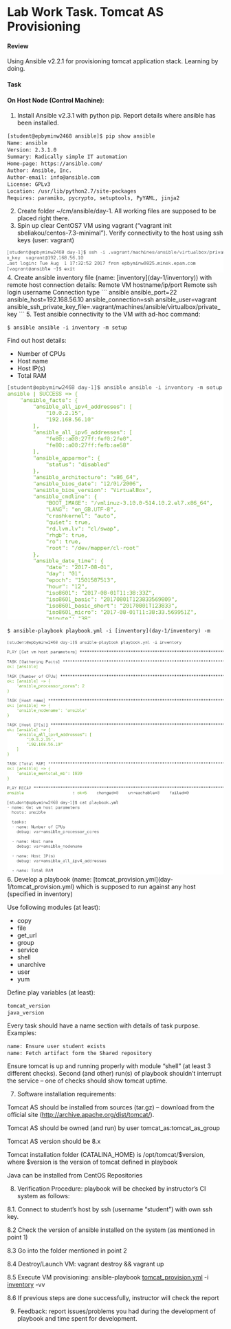 # Lab Work Task. Tomcat AS Provisioning
#### Review
 Using Ansible v2.2.1 for provisioning tomcat application stack. Learning by doing.
#### Task

#### On Host Node (Control Machine):

1. Install Ansible v2.3.1 with python pip. Report details where ansible has been installed.
```
[student@epbyminw2468 ansible]$ pip show ansible
Name: ansible
Version: 2.3.1.0
Summary: Radically simple IT automation
Home-page: https://ansible.com/
Author: Ansible, Inc.
Author-email: info@ansible.com
License: GPLv3
Location: /usr/lib/python2.7/site-packages
Requires: paramiko, pycrypto, setuptools, PyYAML, jinja2
```
2. Create folder ~/cm/ansible/day-1. All working files are supposed to be placed right there.
3. Spin up clear CentOS7 VM using vagrant (“vagrant init sbeliakou/centos-7.3-minimal”). Verify connectivity to the host using ssh keys (user: vagrant)
<img src="day-1/1.png">
4. Create ansible inventory file (name: [inventory](day-1/inventory)) with remote host connection details:
Remote VM hostname/ip/port
Remote ssh login username
Connection type
```
ansible	ansible_port=22	ansible_host=192.168.56.10	ansible_connection=ssh	ansible_user=vagrant	ansible_ssh_private_key_file=.vagrant/machines/ansible/virtualbox/private_key
```
5. Test ansible connectivity to the VM with ad-hoc command: 

```
$ ansible ansible -i inventory -m setup
```

Find out host details:
- Number of CPUs
- Host name
- Host IP(s)
- Total RAM

<img src="day-1/2.png">

```
$ ansible-playbook playbook.yml -i [inventory](day-1/inventory) -m
```

<img src="day-1/3.png">
6. Develop a playbook (name: [tomcat_provision.yml](day-1/tomcat_provision.yml) which is supposed to run against any host (specified in inventory)

Use following modules (at least):
* copy
* file
* get_url
* group
* service
* shell
* unarchive
* user
* yum

Define play variables (at least):

```
tomcat_version
java_version
```

Every task should have a name section with details of task purpose.
Examples:

```
name: Ensure user student exists
name: Fetch artifact form the Shared repository
```

Ensure tomcat is up and running properly with module “shell” (at least 3 different checks).
Second (and other) run(s) of playbook shouldn’t interrupt the service – one of checks should show tomcat uptime.

7. Software installation requirements:

Tomcat AS should be installed from sources (tar.gz) – download from the official site (http://archive.apache.org/dist/tomcat/).

Tomcat AS should be owned (and run) by user tomcat_as:tomcat_as_group

Tomcat AS version should be 8.x

Tomcat installation folder (CATALINA_HOME) is /opt/tomcat/$version, where $version is the version of tomcat defined in playbook

Java can be installed from CentOS Repositories

8. Verification Procedure: playbook will be checked by instructor’s CI system as follows:

  8.1. Connect to student’s host by ssh (username “student”) with own ssh key.

  8.2 Check the version of ansible installed on the system (as mentioned in point 1)

  8.3 Go into the folder mentioned in point 2

  8.4 Destroy/Launch VM: vagrant destroy && vagrant up

  8.5 Execute VM provisioning: ansible-playbook [tomcat_provision.yml](day-1/tomcat_provision.yml) -i [inventory](day-1/inventory) -vv 

  8.6 If previous steps are done successfully, instructor will check the report

9. Feedback: report issues/problems you had during the development of playbook and time spent for development.

